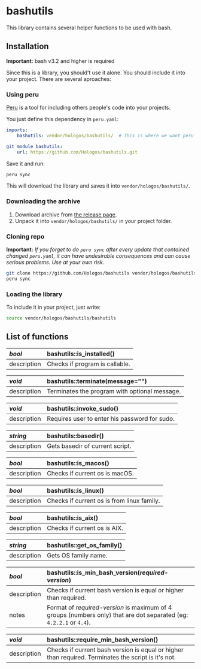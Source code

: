 # bashutils

This library contains several helper functions to be used with bash.

## Installation

**Important:** bash v3.2 and higher is required

Since this is a library, you should't use it alone. You should include it into your project. There are several aproaches:

### Using peru

[Peru](https://github.com/buildinspace/peru) is a tool for including others people's code into your projects.

You just define this dependency in `peru.yaml`:

```yaml
imports:
    bashutils: vendor/hologos/bashutils/  # This is where we want peru to put the module.

git module bashutils:
    url: https://github.com/Hologos/bashutils.git
```

Save it and run:

```bash
peru sync
```

This will download the library and saves it into `vendor/hologos/bashutils/`.

### Downloading the archive

1) Download archive from [the release page](https://github.com/Hologos/bashutils/releases).
2) Unpack it into `vendor/hologos/bashutils/` in your project folder.

### Cloning repo

**Important:** _If you forget to do `peru sync` after every update that contained changed `peru.yaml`, it can have undesirable consequences and can cause serious problems. Use at your own risk._

```bash
git clone https://github.com/Hologos/bashutils vendor/hologos/bashutils/
peru sync
```

### Loading the library

To include it in your project, just write:

```bash
source vendor/hologos/bashutils/bashutils
```

## List of functions

_bool_      | bashutils::is_installed()
:---------- | :--
description | Checks if program is callable.

_void_      | bashutils::terminate(message="")
:---------- | :--
description | Terminates the program with optional message.

_void_      | bashutils::invoke_sudo()
:---------- | :--
description | Requires user to enter his password for sudo.

_string_    | bashutils::basedir()
:---------- | :--
description | Gets basedir of current script.

_bool_      | bashutils::is_macos()
:---------- | :--
description | Checks if current os is macOS.

_bool_      | bashutils::is_linux()
:---------- | :--
description | Checks if current os is from linux family.

_bool_      | bashutils::is_aix()
:---------- | :--
description | Checks if current os is AIX.

_string_    | bashutils::get_os_family()
:---------- | :--
description | Gets OS family name.

_bool_      | bashutils::is_min_bash_version(_required-version_)
:---------- | :--
description | Checks if current bash version is equal or higher than required.
notes       | Format of _required-version_ is maximum of 4 groups (numbers only) that are dot separated (eg: `4.2.2.1` or `4.4`).

_void_      | bashutils::require_min_bash_version()
:---------- | :--
description | Checks if current bash version is equal or higher than required. Terminates the script is it's not.
